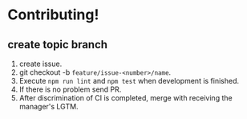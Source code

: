 # Contributing!

## create topic branch

1. create issue.
2. git checkout -b `feature/issue-<number>/name`.
3. Execute `npm run lint` and `npm test` when development is finished.
4. If there is no problem send PR.
5. After discrimination of CI is completed, merge with receiving the manager's LGTM.